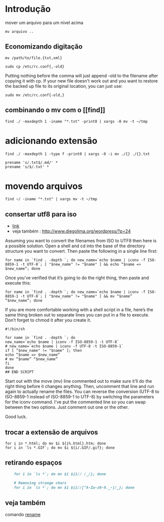 # Introdução
mover um arquivo para um nível acima

    mv arquivo ..

## Economizando digitação

    mv /path/to/file.{txt,xml}

    sudo cp /etc/rc.conf{,-old}

Putting nothing before the comma will just append -old to the filename after
copying it with cp. If your new file doesn't work out and you want to restore
the backed up file to its original location, you can just use:

    sudo mv /etc/rc.conf{-old,}

## combinando o mv com o [[find]]

    find ./ -maxdepth 1 -iname "*.txt" -print0 | xargs -0 mv -t ~/tmp

# adicionando extensão

    find ./ -maxdepth 1 -type f -print0 | xargs -0 -i mv ./{} ./{}.txt

    prename 's/.txt$/.md/' *
    prename 's/$/.txt' *

# movendo arquivos

    find ~/ -iname "*.txt" | xargs mv -t ~/tmp

## consertar utf8 para iso
* [link](http://www.mycomputerhelps.org/linux-user/how-to-batch-repair-file-and-folder-names-encoding-on-windows-after-a-windows-linux-file-transfer.html)
* veja também : http://www.diegolima.org/wordpress/?p=24

Assuming you want to convert the filenames from ISO to UTF8 then here is a
possible solution. Open a shell and cd into the base of the directory structure
you want to convert. Then paste the following in a single line first:

    for name in `find . -depth `; do new_name=`echo $name | iconv -f ISO-8859-1 -t UTF-8`; [ "$new_name" != "$name" ] && echo “$name => $new_name”; done


Once you’ve verified that it’s going to do
the right thing, then paste and execute this:

    for name in `find . -depth `; do new_name=`echo $name | iconv -f ISO-8859-1 -t UTF-8`; [ "$new_name" != "$name" ] && mv “$name” “$new_name”; done


If you are more comfortable working with a shell
script in a file, here’s the same thing broken out
to separate lines you can put in a file to execute.
Don’t forget to chmod it after you create it.


    #!/bin/sh

    for name in `find . -depth `; do
    new_name=`echo $name | iconv -f ISO-8859-1 -t UTF-8`
    # new_name=`echo $name | iconv -f UTF-8 -t ISO-8859-1`
    if [ "$new_name" != "$name" ]; then
    echo “$name => $new_name”
    # mv “$name” “$new_name”
    fi
    done
    ## END SCRIPT


Start out with the move (mv) line commented out to
make sure it’ll do the right thing before it changes
anything. Then, uncomment that line and run again to
actually rename the files. You can reverse the conversion
(UTF-8 to ISO-8859-1 instead of ISO-8859-1 to UTF-8)
 by switching the parameters for the iconv command.
 I’ve put the commented line so you can swap between
 the two options. Just comment out one or the other.

Good luck.

## trocar a extensão de arquivos

    for i in *.html; do mv $i ${i%.html}.htm; done
    for i in `ls *.GIF`; do mv $i ${i/.GIF/.gif}; done

## retirando espaços

``` markdown
    for i in `ls *`; do mv $i ${i// /_/}; done

    # Removing strange chars
    for i in `ls *`; do mv $i ${i//[^A-Za-z0-9._-]/_}; done
```

## veja também
comando [rename](rename)

